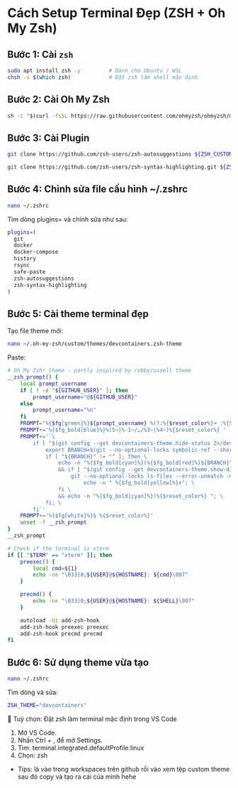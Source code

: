 # Cách Setup Terminal Đẹp (ZSH + Oh My Zsh)

## Bước 1: Cài `zsh`

```bash
sudo apt install zsh -y         # Dành cho Ubuntu / WSL
chsh -s $(which zsh)            # Đặt zsh làm shell mặc định
```
## Bước 2: Cài Oh My Zsh

```bash
sh -c "$(curl -fsSL https://raw.githubusercontent.com/ohmyzsh/ohmyzsh/master/tools/install.sh)"
```

## Bước 3: Cài Plugin

```bash
git clone https://github.com/zsh-users/zsh-autosuggestions ${ZSH_CUSTOM:-~/.oh-my-zsh/custom}/plugins/zsh-autosuggestions

git clone https://github.com/zsh-users/zsh-syntax-highlighting.git ${ZSH_CUSTOM:-~/.oh-my-zsh/custom}/plugins/zsh-syntax-highlighting
```

## Bước 4: Chỉnh sửa file cấu hình ~/.zshrc

```bash
nano ~/.zshrc
```
Tìm dòng plugins= và chỉnh sửa như sau:

```bash
plugins=(
  git
  docker
  docker-compose
  history
  rsync
  safe-paste
  zsh-autosuggestions
  zsh-syntax-highlighting
)
```
## Bước 5: Cài theme terminal đẹp
Tạo file theme mới:

```bash
nano ~/.oh-my-zsh/custom/themes/devcontainers.zsh-theme
```

Paste:
```bash
# Oh My Zsh! theme - partly inspired by robbyrussell theme
__zsh_prompt() {
    local prompt_username
    if [ ! -z "${GITHUB_USER}" ]; then
        prompt_username="@${GITHUB_USER}"
    else
        prompt_username="%n"
    fi
    PROMPT="%{$fg[green]%}${prompt_username} %(?:%{$reset_color%}➜ :%{$fg_bold[red]%}➜ )"
    PROMPT+='%{$fg_bold[blue]%}%(5~|%-1~/…/%3~|%4~)%{$reset_color%} '
    PROMPT+='`\
        if [ "$(git config --get devcontainers-theme.hide-status 2>/dev/null)" != 1 ] && [ "$(git config --get codespaces-theme.hide-status 2>/dev/null)" != 1 ]; then \
            export BRANCH=$(git --no-optional-locks symbolic-ref --short HEAD 2>/dev/null || git --no-optional-locks rev-parse --short HEAD 2>/dev/null); \
            if [ "${BRANCH}" != "" ]; then \
                echo -n "%{$fg_bold[cyan]%}(%{$fg_bold[red]%}${BRANCH}" \
                && if [ "$(git config --get devcontainers-theme.show-dirty 2>/dev/null)" = 1 ] && \
                    git --no-optional-locks ls-files --error-unmatch -m --directory --no-empty-directory -o --exclude-standard ":/*" > /dev/null 2>&1; then \
                        echo -n " %{$fg_bold[yellow]%}✗"; \
                fi \
                && echo -n "%{$fg_bold[cyan]%})%{$reset_color%} "; \
            fi; \
        fi`'
    PROMPT+='%{$fg[white]%}$ %{$reset_color%}'
    unset -f __zsh_prompt
}
__zsh_prompt

# Check if the terminal is xterm
if [[ "$TERM" == "xterm" ]]; then
    preexec() {
        local cmd=${1}
        echo -ne "\033]0;${USER}@${HOSTNAME}: ${cmd}\007"
    }

    precmd() {
        echo -ne "\033]0;${USER}@${HOSTNAME}: ${SHELL}\007"
    }

    autoload -Uz add-zsh-hook
    add-zsh-hook preexec preexec
    add-zsh-hook precmd precmd
fi
```
## Bước 6: Sử dụng theme vừa tạo
```bash
nano ~/.zshrc
```

Tìm dòng và sửa:
```bash
ZSH_THEME="devcontainers"
```

🎯 Tuỳ chọn: Đặt zsh làm terminal mặc định trong VS Code
1. Mở VS Code.
2. Nhấn Ctrl + , để mở Settings.
3. Tìm: terminal.integrated.defaultProfile.linux
4. Chọn: zsh
* Tips: là vào trong workspaces trên github rồi vào xem tệp custom theme sau đó copy và tạo ra cái của mình hehe

